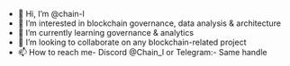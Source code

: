 - 👋 Hi, I’m @chain-l
- 👀 I’m interested in blockchain governance, data analysis & architecture
- 🌱 I’m currently learning governance & analytics
- 💞️ I’m looking to collaborate on any blockchain-related project
- 📫 How to reach me- Discord @Chain_l or Telegram:- Same handle

<!---
chain-l/chain-l is a ✨ special ✨ repository because its `README.md` (this file) appears on your GitHub profile.
You can click the Preview link to take a look at your changes.
--->
